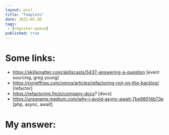 ```yaml
---
layout: post
title: "Template"
date: 2022-05-30
tags:
 - [register-queue]
published: true
---
```


# Some links:

- https://skillsmatter.com/skillscasts/5437-answering-a-question [event sourcing, greg young]
- https://ronjeffries.com/xprog/articles/refactoring-not-on-the-backlog/ [refactor]
- https://refactoring.fm/p/company-docs? [docs]
- https://uniqname.medium.com/why-i-avoid-async-await-7be98014b73e [php, async, await]

# My answer:

